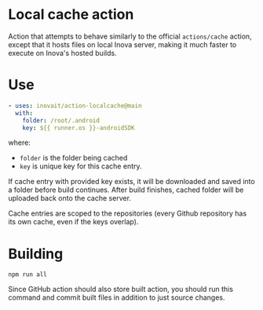 # Local cache action

Action that attempts to behave similarly to the official `actions/cache` action, except that it hosts files on 
local Inova server, making it much faster to execute on Inova's hosted builds.

# Use

```yaml
- uses: inovait/action-localcache@main
  with:
    folder: /root/.android
    key: ${{ runner.os }}-androidSDK
```

where:
* `folder` is the folder being cached
* `key` is unique key for this cache entry.

If cache entry with provided key exists, it will be downloaded and saved into a folder before build continues. 
After build finishes, cached folder will be uploaded back onto the cache server.

Cache entries are scoped to the repositories (every Github repository has its own cache, even if the keys overlap).

# Building

`npm run all`

Since GitHub action should also store built action, you should run this command and commit built files 
in addition to just source changes.
